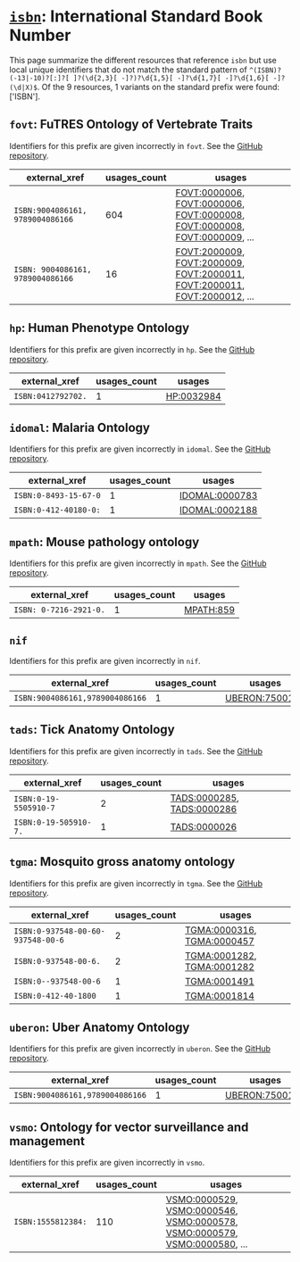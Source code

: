 # [`isbn`](https://bioregistry.io/isbn): International Standard Book Number

This page summarize the different resources that reference `isbn`
but use local unique identifiers that do not match the standard pattern of
`^(ISBN)?(-13|-10)?[:]?[ ]?(\d{2,3}[ -]?)?\d{1,5}[ -]?\d{1,7}[ -]?\d{1,6}[ -]?(\d|X)$`. Of the 9 resources,
1 variants on the standard prefix were found: ['ISBN'].

## `fovt`: FuTRES Ontology of Vertebrate Traits

Identifiers for this prefix are given incorrectly in `fovt`. See the [GitHub repository](https://github.com/futres/fovt).

| external_xref                     |   usages_count | usages                                                                                                                                                                                                                                                                                                               |
|-----------------------------------|----------------|----------------------------------------------------------------------------------------------------------------------------------------------------------------------------------------------------------------------------------------------------------------------------------------------------------------------|
| `ISBN:9004086161, 9789004086166`  |            604 | [FOVT:0000006](http://purl.obolibrary.org/obo/FOVT_0000006), [FOVT:0000006](http://purl.obolibrary.org/obo/FOVT_0000006), [FOVT:0000008](http://purl.obolibrary.org/obo/FOVT_0000008), [FOVT:0000008](http://purl.obolibrary.org/obo/FOVT_0000008), [FOVT:0000009](http://purl.obolibrary.org/obo/FOVT_0000009), ... |
| `ISBN: 9004086161, 9789004086166` |             16 | [FOVT:2000009](http://purl.obolibrary.org/obo/FOVT_2000009), [FOVT:2000009](http://purl.obolibrary.org/obo/FOVT_2000009), [FOVT:2000011](http://purl.obolibrary.org/obo/FOVT_2000011), [FOVT:2000011](http://purl.obolibrary.org/obo/FOVT_2000011), [FOVT:2000012](http://purl.obolibrary.org/obo/FOVT_2000012), ... |

## `hp`: Human Phenotype Ontology

Identifiers for this prefix are given incorrectly in `hp`. See the [GitHub repository](https://github.com/obophenotype/human-phenotype-ontology).

| external_xref      |   usages_count | usages                                                  |
|--------------------|----------------|---------------------------------------------------------|
| `ISBN:0412792702.` |              1 | [HP:0032984](http://purl.obolibrary.org/obo/HP_0032984) |

## `idomal`: Malaria Ontology

Identifiers for this prefix are given incorrectly in `idomal`. See the [GitHub repository](https://github.com/VEuPathDB-ontology/IDOMAL).

| external_xref         |   usages_count | usages                                                          |
|-----------------------|----------------|-----------------------------------------------------------------|
| `ISBN:0-8493-15-67-0` |              1 | [IDOMAL:0000783](http://purl.obolibrary.org/obo/IDOMAL_0000783) |
| `ISBN:0-412-40180-0:` |              1 | [IDOMAL:0002188](http://purl.obolibrary.org/obo/IDOMAL_0002188) |

## `mpath`: Mouse pathology ontology

Identifiers for this prefix are given incorrectly in `mpath`. See the [GitHub repository](https://github.com/PaulNSchofield/mpath).

| external_xref          |   usages_count | usages                                                |
|------------------------|----------------|-------------------------------------------------------|
| `ISBN: 0-7216-2921-0.` |              1 | [MPATH:859](http://purl.obolibrary.org/obo/MPATH_859) |

## `nif`

Identifiers for this prefix are given incorrectly in `nif`.

| external_xref                   |   usages_count | usages                                                          |
|---------------------------------|----------------|-----------------------------------------------------------------|
| `ISBN:9004086161,9789004086166` |              1 | [UBERON:7500120](http://purl.obolibrary.org/obo/UBERON_7500120) |

## `tads`: Tick Anatomy Ontology

Identifiers for this prefix are given incorrectly in `tads`. See the [GitHub repository](https://github.com/VEuPathDB-ontology/TADS).

| external_xref         |   usages_count | usages                                                                                                                   |
|-----------------------|----------------|--------------------------------------------------------------------------------------------------------------------------|
| `ISBN:0-19-5505910-7` |              2 | [TADS:0000285](http://purl.obolibrary.org/obo/TADS_0000285), [TADS:0000286](http://purl.obolibrary.org/obo/TADS_0000286) |
| `ISBN:0-19-505910-7.` |              1 | [TADS:0000026](http://purl.obolibrary.org/obo/TADS_0000026)                                                              |

## `tgma`: Mosquito gross anatomy ontology

Identifiers for this prefix are given incorrectly in `tgma`. See the [GitHub repository](https://github.com/VEuPathDB-ontology/TGMA).

| external_xref                     |   usages_count | usages                                                                                                                   |
|-----------------------------------|----------------|--------------------------------------------------------------------------------------------------------------------------|
| `ISBN:0-937548-00-60-937548-00-6` |              2 | [TGMA:0000316](http://purl.obolibrary.org/obo/TGMA_0000316), [TGMA:0000457](http://purl.obolibrary.org/obo/TGMA_0000457) |
| `ISBN:0-937548-00-6.`             |              2 | [TGMA:0001282](http://purl.obolibrary.org/obo/TGMA_0001282), [TGMA:0001282](http://purl.obolibrary.org/obo/TGMA_0001282) |
| `ISBN:0--937548-00-6`             |              1 | [TGMA:0001491](http://purl.obolibrary.org/obo/TGMA_0001491)                                                              |
| `ISBN:0-412-40-1800`              |              1 | [TGMA:0001814](http://purl.obolibrary.org/obo/TGMA_0001814)                                                              |

## `uberon`: Uber Anatomy Ontology

Identifiers for this prefix are given incorrectly in `uberon`. See the [GitHub repository](https://github.com/obophenotype/uberon).

| external_xref                   |   usages_count | usages                                                          |
|---------------------------------|----------------|-----------------------------------------------------------------|
| `ISBN:9004086161,9789004086166` |              1 | [UBERON:7500120](http://purl.obolibrary.org/obo/UBERON_7500120) |

## `vsmo`: Ontology for vector surveillance and management

Identifiers for this prefix are given incorrectly in `vsmo`.

| external_xref      |   usages_count | usages                                                                                                                                                                                                                                                                                                               |
|--------------------|----------------|----------------------------------------------------------------------------------------------------------------------------------------------------------------------------------------------------------------------------------------------------------------------------------------------------------------------|
| `ISBN:1555812384:` |            110 | [VSMO:0000529](http://purl.obolibrary.org/obo/VSMO_0000529), [VSMO:0000546](http://purl.obolibrary.org/obo/VSMO_0000546), [VSMO:0000578](http://purl.obolibrary.org/obo/VSMO_0000578), [VSMO:0000579](http://purl.obolibrary.org/obo/VSMO_0000579), [VSMO:0000580](http://purl.obolibrary.org/obo/VSMO_0000580), ... |

